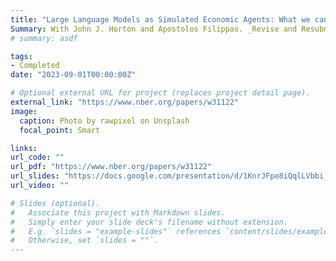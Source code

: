 ```yaml
---
title: "Large Language Models as Simulated Economic Agents: What we can learn from Homo Silicus"
Summary: With John J. Horton and Apostolos Filippas. _Revise and Resubmit at The Review of Economics and Statistics_.
# summary: asdf

tags:
- Completed
date: "2023-09-01T00:00:00Z"

# Optional external URL for project (replaces project detail page).
external_link: "https://www.nber.org/papers/w31122"
image:
  caption: Photo by rawpixel on Unsplash
  focal_point: Smart

links:
url_code: ""
url_pdf: "https://www.nber.org/papers/w31122"
url_slides: "https://docs.google.com/presentation/d/1KnrJFpe8iQqlLVbbi_l1IIwnvgD6E-eHDj5C_ZJBJzc/edit#slide=id.p"
url_video: ""

# Slides (optional).
#   Associate this project with Markdown slides.
#   Simply enter your slide deck's filename without extension.
#   E.g. `slides = "example-slides"` references `content/slides/example-slides.md`.
#   Otherwise, set `slides = ""`.
---
```

